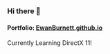 ### Hi there 👋
#### Portfolio: [EwanBurnett.github.io](https://EwanBurnett.github.io)

Currently Learning DirectX 11!

